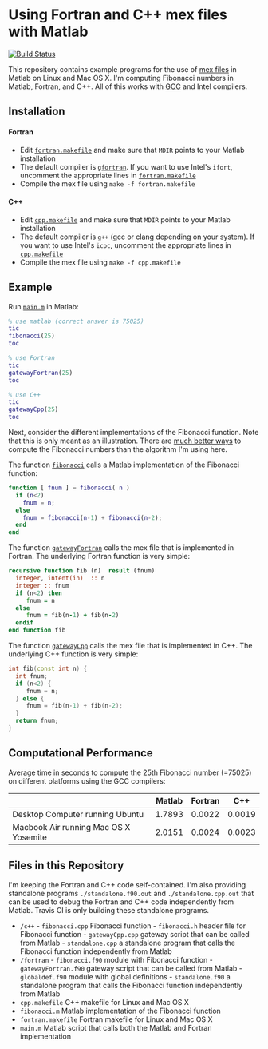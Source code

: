 # Using Fortran and C++ mex files with Matlab
[![Build Status](https://travis-ci.org/jtilly/mex.svg?branch=master)](https://travis-ci.org/jtilly/mex "Don't take this build status badge too seriously, please. I'm only building the standalone program on Travis CI, not the mex files. The badge still looks pretty though :)")

This repository contains example programs for the use of [mex files](http://www.mathworks.com/help/matlab/matlab_external/introducing-mex-files.html) in Matlab on Linux and Mac OS X. I'm computing Fibonacci numbers in Matlab, Fortran, and C++. All of this works with [GCC](https://gcc.gnu.org/) and Intel compilers.

## Installation
#### Fortran

 * Edit [`fortran.makefile`](https://github.com/jtilly/mex/blob/master/fortran.makefile) and make sure that `MDIR` points to your Matlab installation
 * The default compiler is [`gfortran`](https://gcc.gnu.org/wiki/GFortran). If you want to use Intel's `ifort`, uncomment the appropriate lines in [`fortran.makefile`](https://github.com/jtilly/mex/blob/master/fortran.makefile)
 * Compile the mex file using `make -f fortran.makefile`

#### C++

 * Edit [`cpp.makefile`](https://github.com/jtilly/mex/blob/master/cpp.makefile) and make sure that `MDIR` points to your Matlab installation
 * The default compiler is `g++` (gcc or clang depending on your system). If you want to use Intel's `icpc`, uncomment the appropriate lines in [`cpp.makefile`](https://github.com/jtilly/mex/blob/master/cpp.makefile)
 * Compile the mex file using `make -f cpp.makefile`

## Example

Run [`main.m`](https://github.com/jtilly/mex/blob/master/main.m) in Matlab:

```matlab
% use matlab (correct answer is 75025)
tic
fibonacci(25)
toc

% use Fortran
tic
gatewayFortran(25)
toc

% use C++
tic
gatewayCpp(25)
toc
```

Next, consider the different implementations of the Fibonacci function. Note that this is only meant as an illustration. There are [much better ways](https://bosker.wordpress.com/2011/04/29/the-worst-algorithm-in-the-world/) to compute the Fibonacci numbers than the algorithm I'm using here.

The function [`fibonacci`](https://github.com/jtilly/mex/blob/master/fibonacci.m) calls a Matlab implementation of the Fibonacci function:
```matlab
function [ fnum ] = fibonacci( n )
  if (n<2)
    fnum = n;
  else
    fnum = fibonacci(n-1) + fibonacci(n-2);
  end
end
```

The function [`gatewayFortran`](https://github.com/jtilly/mex/blob/master/fortran/gatewayFortran.f90) calls the mex file that is implemented in Fortran. The underlying Fortran function is very simple:
```fortran
recursive function fib (n)  result (fnum)
  integer, intent(in)  :: n
  integer :: fnum
  if (n<2) then
     fnum = n
  else
     fnum = fib(n-1) + fib(n-2)
  endif
end function fib
```

The function [`gatewayCpp`](https://github.com/jtilly/mex/blob/master/c++/gatewayCpp.cpp) calls the mex file that is implemented in C++. The underlying C++ function is very simple:
```cpp
int fib(const int n) {
  int fnum;
  if (n<2) {
     fnum = n;
  } else {
     fnum = fib(n-1) + fib(n-2);
  }
  return fnum;
}
```

## Computational Performance

Average time in seconds to compute the 25th Fibonacci number (=75025) on different platforms using the GCC compilers:

|                                   | Matlab | Fortran | C++     |
|-----------------------------------|--------|--------|----------|
|Desktop Computer running Ubuntu       | 1.7893 | 0.0022 | 0.0019|
|Macbook Air running Mac OS X Yosemite | 2.0151 | 0.0024 | 0.0023|

## Files in this Repository

I'm keeping the Fortran and C++ code self-contained. I'm also providing standalone programs `./standalone.f90.out` and `./standalone.cpp.out` that can be used to debug the Fortran and C++ code independently from Matlab. Travis CI is only building these standalone programs.

 * `/c++`
       - `fibonacci.cpp` Fibonacci function
       - `fibonacci.h` header file for Fibonacci function
       - `gatewayCpp.cpp` gateway script that can be called from Matlab
       - `standalone.cpp` a standalone program that calls the Fibonacci function independently from Matlab
 * `/fortran`
       - `fibonacci.f90` module with Fibonacci function
       - `gatewayFortran.f90` gateway script that can be called from Matlab
       - `globaldef.f90` module with global definitions
       - `standalone.f90` a standalone program that calls the Fibonacci function independently from Matlab
 * `cpp.makefile` C++ makefile for Linux and Mac OS X
 * `fibonacci.m` Matlab implementation of the Fibonacci function
 * `fortran.makefile` Fortran makefile for Linux and Mac OS X
 * `main.m` Matlab script that calls both the Matlab and Fortran implementation
